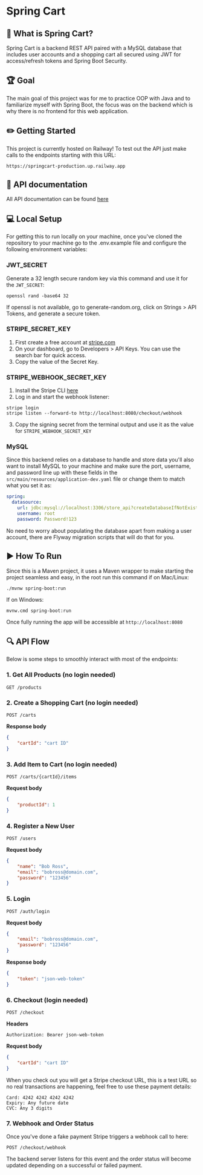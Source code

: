 # Spring Cart

## 📄 What is Spring Cart?
Spring Cart is a backend REST API paired with a MySQL database that includes user accounts and a shopping cart all secured using JWT for access/refresh tokens and Spring Boot Security. 

## 🏆 Goal
The main goal of this project was for me to practice OOP with Java and to familiarize myself with Spring Boot, the focus was on the backend which is why there is no frontend for this web application.

## ✏️ Getting Started 
This project is currently hosted on Railway! To test out the API just make calls to the endpoints starting with this URL: 
```
https://springcart-production.up.railway.app
```

## 📜 API documentation
All API documentation can be found [here](https://springcart-production.up.railway.app/swagger-ui/index.html)

## 💻 Local Setup
For getting this to run locally on your machine, once you've cloned the repository to your machine go to the .env.example file and configure the following environment variables:

### JWT_SECRET
Generate a 32 length secure random key via this command and use it for the `JWT_SECRET`:
```
openssl rand -base64 32
```
If openssl is not available, go to generate-random.org, click on Strings > API Tokens, and generate a secure token.

### STRIPE_SECRET_KEY
1. First create a free account at [stripe.com](https://stripe.com)
2. On your dashboard, go to Developers > API Keys. You can use the search bar for quick access.
3. Copy the value of the Secret Key.

### STRIPE_WEBHOOK_SECRET_KEY
1. Install the Stripe CLI [here](https://docs.stripe.com/stripe-cli)
2. Log in and start the webhook listener:
```
stripe login
stripe listen --forward-to http://localhost:8080/checkout/webhook
```
3. Copy the signing secret from the terminal output and use it as the value for `STRIPE_WEBHOOK_SECRET_KEY`

### MySQL
Since this backend relies on a database to handle and store data you'll also want to install MySQL to your machine and make sure the port, username, and password line up with these fields in the `src/main/resources/application-dev.yaml` file or change them to match what you set it as:
```yaml
spring:
  datasource:
    url: jdbc:mysql://localhost:3306/store_api?createDatabaseIfNotExist=true
    username: root
    password: Password!123
```
No need to worry about populating the database apart from making a user account, there are Flyway migration scripts that will do that for you.

## ▶️ How To Run
Since this is a Maven project, it uses a Maven wrapper to make starting the project seamless and easy, in the root run this command if on Mac/Linux:
```
./mvnw spring-boot:run
```
If on Windows:
```
mvnw.cmd spring-boot:run
```

Once fully running the app will be accessible at `http://localhost:8080`

## 🔍 API Flow
Below is some steps to smoothly interact with most of the endpoints:

### 1. Get All Products (no login needed)
```
GET /products
```

### 2. Create a Shopping Cart (no login needed)
```
POST /carts
```
**Response body**
```json
{
    "cartId": "cart ID"
}
```

### 3. Add Item to Cart (no login needed)
```
POST /carts/{cartId}/items
```
**Request body**
```json
{
    "productId": 1
}
```

### 4. Register a New User
```
POST /users
```
**Request body**
```json
{
    "name": "Bob Ross",
    "email": "bobross@domain.com",
    "password": "123456"
}
```

### 5. Login
```
POST /auth/login
```

**Request body**
```json
{
    "email": "bobross@domain.com",
    "password": "123456"
}
```
**Response body**
```json
{
    "token": "json-web-token"
}
```

### 6. Checkout (login needed)
```
POST /checkout
```
**Headers**
```
Authorization: Bearer json-web-token
```
**Request body**
```json
{
    "cartId": "cart ID"
}
```
When you check out you will get a Stripe checkout URL, this is a test URL so no real transactions are happening, feel free to use these payment details:
```
Card: 4242 4242 4242 4242
Expiry: Any future date
CVC: Any 3 digits
```

### 7. Webhook and Order Status
Once you've done a fake payment Stripe triggers a webhook call to here:
```
POST /checkout/webhook
```
The backend server listens for this event and the order status will become updated depending on a successful or failed payment.